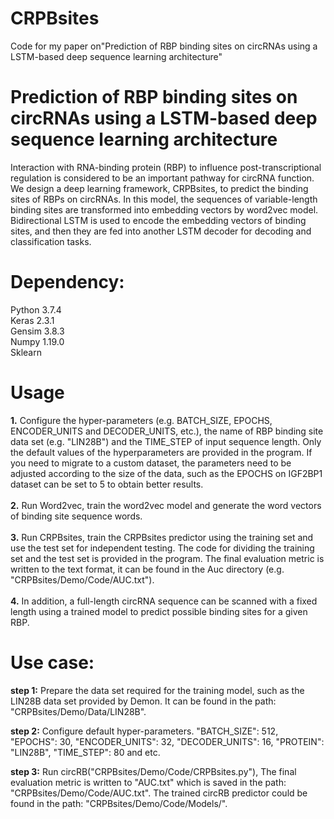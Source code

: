 # CRPBsites
Code for my paper on"Prediction of RBP binding sites on circRNAs using a LSTM-based deep sequence learning architecture"

Prediction of RBP binding sites on circRNAs using a LSTM-based deep sequence learning architecture
===
Interaction with RNA-binding protein (RBP) to influence post-transcriptional regulation is considered to be an important pathway for circRNA function. We design a deep learning framework, CRPBsites, to predict the binding sites of RBPs on circRNAs. In this model, the sequences of variable-length binding sites are transformed into embedding vectors by word2vec model. Bidirectional LSTM is used to encode the embedding vectors of binding sites, and then they are fed into another LSTM decoder for decoding and classification tasks. 

Dependency:
===
Python 3.7.4<br>
Keras 2.3.1<br>
Gensim 3.8.3<br>
Numpy 1.19.0<br>
Sklearn<br>

Usage
===
**1.** Configure the hyper-parameters (e.g. BATCH_SIZE, EPOCHS, ENCODER_UNITS and DECODER_UNITS, etc.), the name of RBP binding site data set (e.g. "LIN28B") and the TIME_STEP of input sequence length. Only the default values of the hyperparameters are provided in the program. If you need to migrate to a custom dataset, the parameters need to be adjusted according to the size of the data, such as the EPOCHS on IGF2BP1 dataset can be set to 5 to obtain better results. <br><br>
**2.** Run Word2vec, train the word2vec model and generate the word vectors of binding site sequence words. <br><br>
**3.** Run CRPBsites, train the CRPBsites predictor using the training set and use the test set for independent testing. The code for dividing the training set and the test set is provided in the program. The final evaluation metric is written to the text format, it can be found in the Auc directory (e.g. "CRPBsites/Demo/Code/AUC.txt").<br><br>
**4.** In addition, a full-length circRNA sequence can be scanned with a fixed length using a trained model to predict possible binding sites for a given RBP.<br>

Use case:
===
**step 1:** Prepare the data set required for the training model, such as the LIN28B data set provided by Demon. It can be found in the path: "CRPBsites/Demo/Data/LIN28B". 

**step 2:** Configure default hyper-parameters. "BATCH_SIZE": 512, "EPOCHS": 30, "ENCODER_UNITS": 32, "DECODER_UNITS": 16, "PROTEIN": "LIN28B", "TIME_STEP": 80 and etc.

**step 3:** Run circRB("CRPBsites/Demo/Code/CRPBsites.py"), The final evaluation metric is written to "AUC.txt" which is saved in the path: "CRPBsites/Demo/Code/AUC.txt". The trained circRB predictor could be found in the path: "CRPBsites/Demo/Code/Models/".
